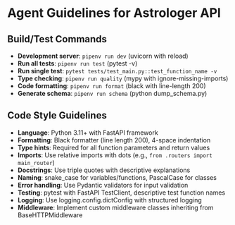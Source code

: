 # Agent Guidelines for Astrologer API

## Build/Test Commands
- **Development server**: `pipenv run dev` (uvicorn with reload)
- **Run all tests**: `pipenv run test` (pytest -v)
- **Run single test**: `pytest tests/test_main.py::test_function_name -v`
- **Type checking**: `pipenv run quality` (mypy with ignore-missing-imports)
- **Code formatting**: `pipenv run format` (black with line-length 200)
- **Generate schema**: `pipenv run schema` (python dump_schema.py)

## Code Style Guidelines
- **Language**: Python 3.11+ with FastAPI framework
- **Formatting**: Black formatter (line length 200), 4-space indentation
- **Type hints**: Required for all function parameters and return values
- **Imports**: Use relative imports with dots (e.g., `from .routers import main_router`)
- **Docstrings**: Use triple quotes with descriptive explanations
- **Naming**: snake_case for variables/functions, PascalCase for classes
- **Error handling**: Use Pydantic validators for input validation
- **Testing**: pytest with FastAPI TestClient, descriptive test function names
- **Logging**: Use logging.config.dictConfig with structured logging
- **Middleware**: Implement custom middleware classes inheriting from BaseHTTPMiddleware